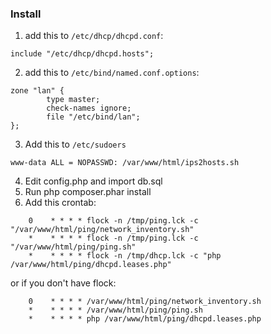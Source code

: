 ### Install
1. add this to ```/etc/dhcp/dhcpd.conf```:
```
include "/etc/dhcp/dhcpd.hosts";
```
2. add this to ```/etc/bind/named.conf.options```:
```
zone "lan" {
        type master;
        check-names ignore;
        file "/etc/bind/lan";
};
```
3. Add this to ```/etc/sudoers```
```
www-data ALL = NOPASSWD: /var/www/html/ips2hosts.sh
```
4. Edit config.php and import db.sql
5. Run php composer.phar install
6. Add this crontab:

```
    0    * * * * flock -n /tmp/ping.lck -c "/var/www/html/ping/network_inventory.sh"
    *    * * * * flock -n /tmp/ping.lck -c "/var/www/html/ping/ping.sh"
    *    * * * * flock -n /tmp/dhcp.lck -c "php /var/www/html/ping/dhcpd.leases.php"
```

or if you don't have flock:

```
    0    * * * * /var/www/html/ping/network_inventory.sh
    *    * * * * /var/www/html/ping/ping.sh
    *    * * * * php /var/www/html/ping/dhcpd.leases.php
```
